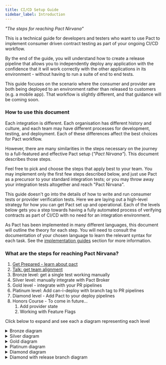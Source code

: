 ```yaml
---
title: CI/CD Setup Guide
sidebar_label: Introduction
---
```


_"The steps for reaching Pact Nirvana"_

This is a technical guide for developers and testers who want to use Pact to implement consumer driven contract testing as part of your ongoing CI/CD workflow.

By the end of the guide, you will understand how to create a release pipeline that allows you to independently deploy any application with the confidence that it will work correctly with the other applications in its environment - without having to run a suite of end to end tests.

This guide focuses on the scenario where the consumer and provider are both being deployed to an environment rather than released to customers (e.g. a mobile app). That workflow is slightly different, and that guidance will be coming soon.

### How to use this document

Each integration is different. Each organisation has different history and culture, and each team may have different processes for development, testing, and deployment. Each of these differences affect the best choices for Pact workflow.

However, there are many similarities in the steps necessary on the journey to a full-featured and effective Pact setup \(_"Pact Nirvana"_\). This document describes those steps.

Feel free to pick and choose the steps that apply best to your team. You may implement only the first few steps described below, and just use Pact as a precursor to your standard integration tests; or you may throw away your integration tests altogether and reach "Pact Nirvana".

This guide doesn't go into the details of how to write and run consumer tests or provider verification tests. Here we are laying out a high-level strategy for how you can get Pact set up and operational.  Each of the levels below gets you a step towards having a fully automated process of verifying contracts as part of CI/CD with no need for an integration environment.

As Pact has been implemented in many different languages, this document will outline the theory for each step. You will need to consult the documentation of your chosen language to learn the relevant syntax for each task. See the [implementation guides](/implementation_guides/cli) section for more information.

### What are the steps for reaching Pact Nirvana?

1. [Get Prepared - learn about pact](pact_nirvana/step_1)
2. [Talk: get team alignment](pact_nirvana/step_2)
3. Bronze level: get a single test working manually
4. Silver level: manually integrate with Pact Broker
5. Gold level - integrate with your PR pipelines
6. Platinum level: Add can-i-deploy with branch tag to PR pipelines
7. Diamond level - Add Pact to your deploy pipelines
8. Honors Course - To come in future...
    1. Add provider state
    2. Working with Feature Flags

Click below to expand and see each a diagram representing each level


<details >
  <summary>Bronze diagram</summary>

```plantuml
@startuml
left to right direction
actor "Consumer Test" as CT
actor "Provider Verification by Local File" as PV

CT --> [Pact File] : write
[Pact File] --> PV : read
@enduml
```
</details>
<details >
  <summary>Silver diagram</summary>

```plantuml
@startuml
left to right direction
actor "Consumer Test" as CT
database "Pact Broker" as PB
actor "Provider Verification by URL" as PV

CT --> PB : publish
PB --> PV : retrieve pact by URL
@enduml
```
</details>
<details >
  <summary>Gold diagram</summary>

```plantuml
@startuml
actor Consumer
actor Provider
database Broker

Consumer -> Broker : publish pact [feat 123]
note left of Consumer : PR validation pipeline

Consumer -> Broker : publish pact [main]
note left of Consumer : Commit/main pipeline
note right of Provider : PR validation pipeline

Provider -> Broker : verify against consumer's main\n+ deployed versions
Provider -> Broker : publish results (provider version + branch)
@enduml
```
</details>
<details >
  <summary>Platinum diagram</summary>

```plantuml
@startuml
participant Consumer
participant Broker
participant Verifier

note left of Consumer: PR validation pipeline

Consumer ->> Broker : publish pact with branch [feat abc]
alt pact has changed, verification does not exist
    Broker ->> Verifier : {webhook} run verification for pact version 123 [feat abc]
    Consumer ->> Broker : can-i-deploy --to-environment dev
    Consumer ->> Consumer : wait for results...
    Verifier ->> Verifier : pull provider from main branch
    Verifier ->> Broker : get pact version 123
    Verifier ->> Verifier : verify against pact

    alt verification passed
        Broker ->> Consumer : Yes
    else verification failed
        Broker ->> Consumer : NO
    end
else no change to pact, verification exists
    ' TODO: how do we do the can-i-merge check now with branches?
    '       need https://github.com/pact-foundation/pact_broker-client/issues/138
    Consumer ->> Broker : can-i-deploy --to-environment dev

    alt verification passed
        Broker ->> Consumer : Yes
    else verification failed
        Broker ->> Consumer : NO
    end
end
@enduml

```
</details>
<details >
  <summary>Diamond diagram</summary>


```plantuml
@startuml
actor Consumer
actor Verifier
database Broker

note left of Consumer : PR validation pipeline
Consumer -> Broker : publish pact [feat abc]

alt pact changed & no verification
    Broker -> Verifier : webhook to run verification
    Consumer -> Broker : can-i-deploy --to-environment dev
    Consumer -> Consumer : wait for results...
    Verifier -> Verifier : pull provider from main
    Verifier -> Broker : get pact [123]
    Verifier -> Verifier : verify against pact

    alt passed
        Broker -> Consumer : Yes
    else failed
        Broker -> Consumer : NO
    end
else pact unchanged & verified
    Consumer -> Broker : can-i-deploy --to-environment dev

    alt passed
        Broker -> Consumer : Yes
    else failed
        Broker -> Consumer : NO
    end
end
@enduml
```
</details>

<details >
  <summary>Diamond with release branch diagram</summary>

```plantuml
@startuml
actor Provider
database Broker

note left of Provider : PR validation pipeline
Provider -> Broker : verify pacts (mainBranch + deployedOrReleased)
Provider -> Broker : publish results, tag [feat abc]
Provider -> Broker : can-i-deploy --to-environment [staging]

note left of Provider : Main branch commit pipeline
Provider -> Broker : verify pacts (mainBranch + deployedOrReleased)
Provider -> Broker : publish results, tag [main]
Provider -> Broker : can-i-deploy --to-environment [staging]
Provider -> Provider : deploy to [staging]
Provider -> Broker : record-deployment [staging]

note left of Provider : Release branch pipeline
Provider -> Broker : can-i-deploy --to-environment [preprod]
Provider -> Broker : can-i-deploy --to-environment [prod]
Provider -> Provider : cut release branch
Provider -> Provider : deploy to [preprod]
Provider -> Provider : run [preprod] tests
Provider -> Broker : can-i-deploy --to-environment [prod]
Provider -> Provider : deploy to [prod]
Provider -> Broker : record-deployment [prod]
@enduml
```
</details>